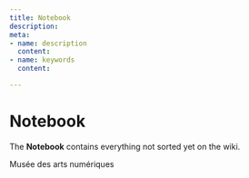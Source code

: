 ```yaml
---
title: Notebook
description: 
meta:
- name: description
  content: 
- name: keywords
  content: 

---
```

# Notebook

The **Notebook** contains everything not sorted yet on the wiki.

Musée des arts numériques